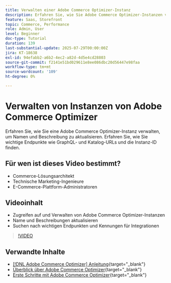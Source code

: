 ```yaml
---
title: Verwalten einer Adobe Commerce Optimizer-Instanz
description: Erfahren Sie, wie Sie Adobe Commerce Optimizer-Instanzen verwalten und wichtige Details und Endpunkte finden
feature: Saas, Storefront
topic: Commerce, Performance
role: Admin, User
level: Beginner
doc-type: Tutorial
duration: 139
last-substantial-update: 2025-07-29T00:00:00Z
jira: KT-18638
exl-id: 94efabb2-a6b2-4ec2-a82d-4d5e4cd28803
source-git-commit: f2141e51bd029611e8ee086dbc20d56447e98faa
workflow-type: tm+mt
source-wordcount: '109'
ht-degree: 0%

---
```


# Verwalten von Instanzen von Adobe Commerce Optimizer

Erfahren Sie, wie Sie eine Adobe Commerce Optimizer-Instanz verwalten, um Namen und Beschreibung zu aktualisieren.  Erfahren Sie, wie Sie wichtige Endpunkte wie GraphQL- und Katalog-URLs und die Instanz-ID finden.

## Für wen ist dieses Video bestimmt?

* Commerce-Lösungsarchitekt
* Technische Marketing-Ingenieure
* E-Commerce-Plattform-Administratoren

## Videoinhalt

* Zugreifen auf und Verwalten von Adobe Commerce Optimizer-Instanzen
* Name und Beschreibungen aktualisieren
* Suchen nach wichtigen Endpunkten und Kennungen für Integrationen

>[!VIDEO](https://video.tv.adobe.com/v/3470232?learn=on&enablevpops)

## Verwandte Inhalte

* [[!DNL Adobe Commerce Optimizer] Anleitung](https://experienceleague.adobe.com/en/docs/commerce/optimizer/overview){target="_blank"}
* [Überblick über Adobe Commerce Optimizer](https://experienceleague.adobe.com/en/docs/commerce-learn/tutorials/adobe-commerce-optimizer/overview){target="_blank"}
* [Erste Schritte mit Adobe Commerce Optimizer](https://experienceleague.adobe.com/en/docs/commerce/optimizer/get-started){target="_blank"}
